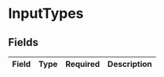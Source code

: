 # InputTypes


## Fields

| Field       | Type        | Required    | Description |
| ----------- | ----------- | ----------- | ----------- |